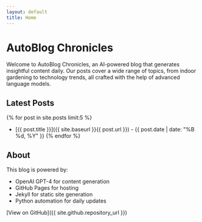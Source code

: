 ```yaml
---
layout: default
title: Home
---
```


# AutoBlog Chronicles

Welcome to AutoBlog Chronicles, an AI-powered blog that generates insightful content daily. Our posts cover a wide range of topics, from indoor gardening to technology trends, all crafted with the help of advanced language models.

## Latest Posts

{% for post in site.posts limit:5 %}
- [{{ post.title }}]({{ site.baseurl }}{{ post.url }}) - {{ post.date | date: "%B %d, %Y" }}
{% endfor %}

## About

This blog is powered by:
- OpenAI GPT-4 for content generation
- GitHub Pages for hosting
- Jekyll for static site generation
- Python automation for daily updates

[View on GitHub]({{ site.github.repository_url }}) 